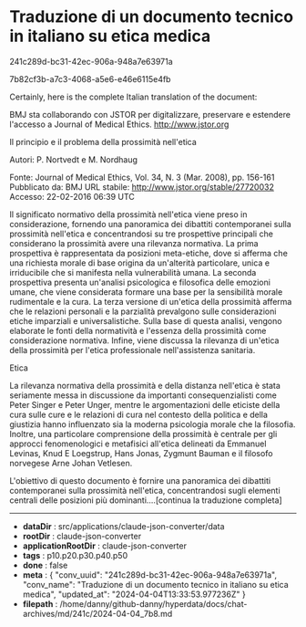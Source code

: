 # Traduzione di un documento tecnico in italiano su etica medica

241c289d-bc31-42ec-906a-948a7e63971a

7b82cf3b-a7c3-4068-a5e6-e46e6115e4fb

 Certainly, here is the complete Italian translation of the document:

BMJ sta collaborando con JSTOR per digitalizzare, preservare e estendere l'accesso a Journal of Medical Ethics. 
http://www.jstor.org

Il principio e il problema della prossimità nell'etica  

Autori: P. Nortvedt e M. Nordhaug

Fonte: Journal of Medical Ethics, Vol. 34, N. 3 (Mar. 2008), pp. 156-161
Pubblicato da: BMJ 
URL stabile: http://www.jstor.org/stable/27720032
Accesso: 22-02-2016 06:39 UTC

Il significato normativo della prossimità nell'etica viene preso in considerazione, fornendo una panoramica dei dibattiti contemporanei sulla prossimità nell'etica e concentrandosi su tre prospettive principali che considerano la prossimità avere una rilevanza normativa. La prima prospettiva è rappresentata da posizioni meta-etiche, dove si afferma che una richiesta morale di base origina da un'alterità particolare, unica e irriducibile che si manifesta nella vulnerabilità umana. La seconda prospettiva presenta un'analisi psicologica e filosofica delle emozioni umane, che viene considerata formare una base per la sensibilità morale rudimentale e la cura. La terza versione di un'etica della prossimità afferma che le relazioni personali e la parzialità prevalgono sulle considerazioni etiche imparziali e universalistiche. Sulla base di questa analisi, vengono elaborate le fonti della normatività e l'essenza della prossimità come considerazione normativa. Infine, viene discussa la rilevanza di un'etica della prossimità per l'etica professionale nell'assistenza sanitaria.

Etica

La rilevanza normativa della prossimità e della distanza nell'etica è stata seriamente messa in discussione da importanti consequenzialisti come Peter Singer e Peter Unger, mentre le argomentazioni delle eticiste della cura sulle cure e le relazioni di cura nel contesto della politica e della giustizia hanno influenzato sia la moderna psicologia morale che la filosofia. Inoltre, una particolare comprensione della prossimità è centrale per gli approcci fenomenologici e metafisici all'etica delineati da Emmanuel Levinas, Knud E Loegstrup, Hans Jonas, Zygmunt Bauman e il filosofo norvegese Arne Johan Vetlesen.

L'obiettivo di questo documento è fornire una panoramica dei dibattiti contemporanei sulla prossimità nell'etica, concentrandosi sugli elementi centrali delle posizioni più dominanti....[continua la traduzione completa]

---

* **dataDir** : src/applications/claude-json-converter/data
* **rootDir** : claude-json-converter
* **applicationRootDir** : claude-json-converter
* **tags** : p10.p20.p30.p40.p50
* **done** : false
* **meta** : {
  "conv_uuid": "241c289d-bc31-42ec-906a-948a7e63971a",
  "conv_name": "Traduzione di un documento tecnico in italiano su etica medica",
  "updated_at": "2024-04-04T13:33:53.977236Z"
}
* **filepath** : /home/danny/github-danny/hyperdata/docs/chat-archives/md/241c/2024-04-04_7b8.md